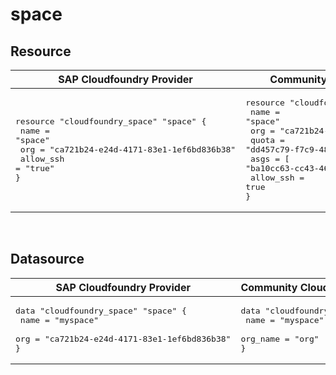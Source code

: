 # space


## Resource




|  SAP Cloudfoundry Provider |Community Cloudfoundry Provider |
| -- | -- |
|  <pre>resource "cloudfoundry_space" "space" {</br>  name      = "space"</br>  org       = "ca721b24-e24d-4171-83e1-1ef6bd836b38"</br>  allow_ssh = "true"</br>}</br></pre> |<pre>resource "cloudfoundry_space" "space" {</br>    name = "space"</br>    org  = "ca721b24-e24d-4171-83e1-1ef6bd836b38"</br>    quota = "dd457c79-f7c9-4828-862b-35843d3b646d"</br>    asgs = [ "ba10cc63-cc43-46b1-a00c-5f2a0d7d992e" ]</br>    allow_ssh = true</br>}</br></pre> |

<br/>

## Datasource




|  SAP Cloudfoundry Provider | Community Cloudfoundry Provider  |
| -- | -- |
| <pre>data "cloudfoundry_space" "space" {</br>  name = "myspace"</br>  org  = "ca721b24-e24d-4171-83e1-1ef6bd836b38"</br>}</br></pre>|<pre>data "cloudfoundry_space" "space" {</br>    name = "myspace"</br>    org_name = "org"</br>}</br></pre> |  

